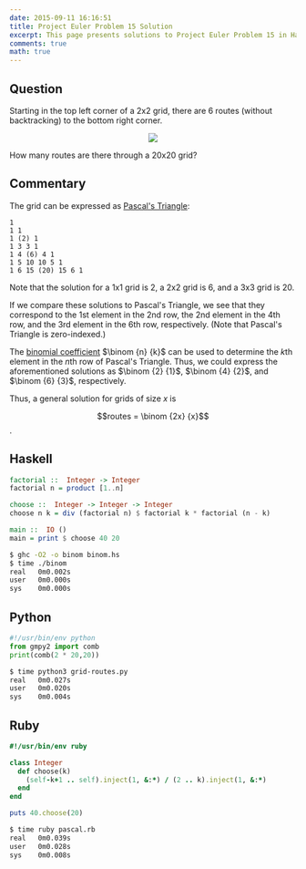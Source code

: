```yaml
---
date: 2015-09-11 16:16:51
title: Project Euler Problem 15 Solution
excerpt: This page presents solutions to Project Euler Problem 15 in Haskell, Python and Ruby.
comments: true
math: true
---
```



## Question

<p>
Starting in the top left corner of a 2x2 grid, there are 6 routes 
(without backtracking) to the bottom right corner.
</p>

<div style="text-align: center;">
<img src="http://projecteuler.net/project/images/p015.gif" />
</div>

<p>
How many routes are there through a 20x20 grid?
</p>




## Commentary

The grid can be expressed as [Pascal's Triangle](http://en.wikipedia.org/wiki/Pascal's_triangle):

```
1
1 1
1 (2) 1
1 3 3 1
1 4 (6) 4 1
1 5 10 10 5 1
1 6 15 (20) 15 6 1
```

Note that the solution for a 1x1 grid is 2, a 2x2 grid is 6, and a 3x3 grid is 20.

If we compare these solutions to Pascal's Triangle, we see that they correspond to
the 1st element in the 2nd row, the 2nd element in the 4th row, and the 3rd element
in the 6th row, respectively. (Note that Pascal's Triangle is zero-indexed.)

The [binomial coefficient](http://en.wikipedia.org/wiki/Binomial_coefficient)
$\binom {n} {k}$ can be used to determine the $k$th element in the
$n$th row of Pascal's Triangle. Thus, we could express the aforementioned solutions as
$\binom {2} {1}$, $\binom {4} {2}$, and $\binom {6} {3}$, respectively.

Thus, a general solution for grids of size $x$ is 

$$routes = \binom {2x} {x}$$.




## Haskell

```haskell
factorial ::  Integer -> Integer
factorial n = product [1..n]

choose ::  Integer -> Integer -> Integer
choose n k = div (factorial n) $ factorial k * factorial (n - k)

main ::  IO ()
main = print $ choose 40 20
```


```bash
$ ghc -O2 -o binom binom.hs
$ time ./binom
real   0m0.002s
user   0m0.000s
sys    0m0.000s
```



## Python

```python
#!/usr/bin/env python
from gmpy2 import comb
print(comb(2 * 20,20))
```


```bash
$ time python3 grid-routes.py
real   0m0.027s
user   0m0.020s
sys    0m0.004s
```



## Ruby

```ruby
#!/usr/bin/env ruby

class Integer 
  def choose(k) 
    (self-k+1 .. self).inject(1, &:*) / (2 .. k).inject(1, &:*) 
  end
end

puts 40.choose(20)
```


```bash
$ time ruby pascal.rb
real   0m0.039s
user   0m0.028s
sys    0m0.008s
```


